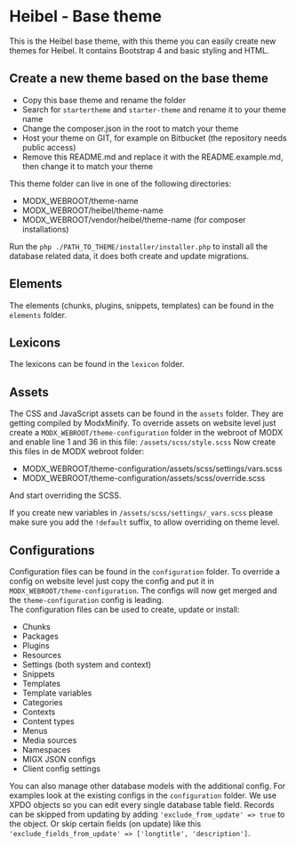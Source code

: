 # Heibel - Base theme

This is the Heibel base theme, with this theme you can easily create new themes for Heibel. It contains Bootstrap 4 and basic styling and HTML.  

## Create a new theme based on the base theme

* Copy this base theme and rename the folder
* Search for `startertheme` and `starter-theme` and rename it to your theme name
* Change the composer.json in the root to match your theme
* Host your theme on GIT, for example on Bitbucket (the repository needs public access)
* Remove this README.md and replace it with the README.example.md, then change it to match your theme
  
This theme folder can live in one of the following directories:  
  
* MODX_WEBROOT/theme-name
* MODX_WEBROOT/heibel/theme-name
* MODX_WEBROOT/vendor/heibel/theme-name (for composer installations)

Run the `php ./PATH_TO_THEME/installer/installer.php` to install all the database related data, it does both create and update migrations.

## Elements
The elements (chunks, plugins, snippets, templates) can be found in the `elements` folder.

## Lexicons
The lexicons can be found in the `lexicon` folder.

## Assets
The CSS and JavaScript assets can be found in the `assets` folder. They are getting compiled by ModxMinify.
To override assets on website level just create a `MODX_WEBROOT/theme-configuration` folder in the webroot of MODX and enable line 1 and 36 in this file: `/assets/scss/style.scss`
Now create this files in de MODX webroot folder:

* MODX_WEBROOT/theme-configuration/assets/scss/settings/vars.scss
* MODX_WEBROOT/theme-configuration/assets/scss/override.scss

And start overriding the SCSS.

If you create new variables in `/assets/scss/settings/_vars.scss` please make sure you add the `!default` suffix, to allow overriding on theme level.

## Configurations
Configuration files can be found in the `configuration` folder. To override a config on website level just copy the config and put it in `MODX_WEBROOT/theme-configuration`.
The configs will now get merged and the `theme-configuration` config is leading.  
The configuration files can be used to create, update or install:  

* Chunks
* Packages
* Plugins
* Resources
* Settings (both system and context)
* Snippets
* Templates
* Template variables
* Categories
* Contexts 
* Content types
* Menus
* Media sources
* Namespaces
* MIGX JSON configs
* Client config settings

You can also manage other database models with the additional config. For examples look at the existing configs in the `configuration` folder. We use XPDO objects so you can edit every single database table field.
Records can be skipped from updating by adding `'exclude_from_update' => true` to the object. Or skip certain fields (on update) like this `'exclude_fields_from_update' => ['longtitle', 'description']`.